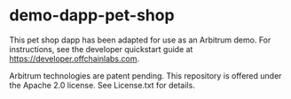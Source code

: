 # demo-dapp-pet-shop

This pet shop dapp has been adapted for use as an Arbitrum demo. For instructions, see the developer quickstart guide at https://developer.offchainlabs.com.

Arbitrum technologies are patent pending. This repository is offered under the Apache 2.0 license. See License.txt for details.
